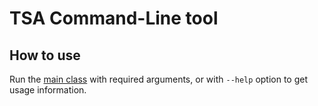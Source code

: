 # TSA Command-Line tool

## How to use

Run the [main class](src/main/kotlin/org/ton/Main.kt) with required arguments, 
or with `--help` option to get usage information.
